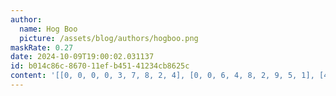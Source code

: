 ```yaml
---
author:
  name: Hog Boo
  picture: /assets/blog/authors/hogboo.png
maskRate: 0.27
date: 2024-10-09T19:00:02.031137
id: b014c86c-8670-11ef-b451-41234cb8625c
content: '[[0, 0, 0, 0, 3, 7, 8, 2, 4], [0, 0, 6, 4, 8, 2, 9, 5, 1], [4, 2, 0, 5, 1, 9, 3, 7, 6], [6, 7, 2, 8, 0, 3, 1, 0, 5], [0, 0, 3, 2, 4, 6, 7, 8, 9], [0, 8, 0, 1, 7, 0, 6, 3, 2], [0, 6, 7, 3, 5, 1, 0, 9, 0], [8, 1, 9, 0, 2, 4, 5, 6, 3], [3, 0, 5, 9, 0, 8, 2, 1, 0]]'
---
```

